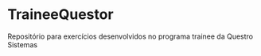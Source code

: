# TraineeQuestor
 Repositório para exercícios desenvolvidos no programa trainee da Questro Sistemas
